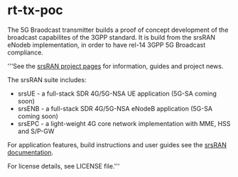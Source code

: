 rt-tx-poc
======

The 5G Braodcast transmitter builds a proof of concept development of the broadcast capabilites of the 3GPP standard. It is build from the srsRAN eNodeb implementation, in order to have rel-14 3GPP 5G Broadcast compliance.

'''See the [srsRAN project pages](https://www.srsran.com) for information, guides and project news.

The srsRAN suite includes:
  * srsUE - a full-stack SDR 4G/5G-NSA UE application (5G-SA coming soon)
  * srsENB - a full-stack SDR 4G/5G-NSA eNodeB application (5G-SA coming soon)
  * srsEPC - a light-weight 4G core network implementation with MME, HSS and S/P-GW

For application features, build instructions and user guides see the [srsRAN documentation](https://docs.srsran.com).

For license details, see LICENSE file.'''
